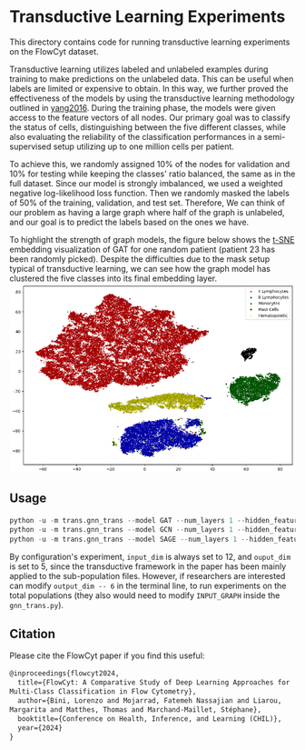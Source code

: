 # Transductive Learning Experiments

This directory contains code for running transductive learning experiments on the FlowCyt dataset. 

Transductive learning utilizes labeled and unlabeled examples during training to make predictions on the unlabeled data. This can be useful when labels are limited or expensive to obtain. In this way, we further proved the effectiveness of the models by using the transductive learning methodology outlined in [yang2016](https://arxiv.org/abs/1603.08861). During the training phase, the models were given access to the feature vectors of all nodes. Our primary goal was to classify the status of cells, distinguishing between the five different classes, while also evaluating the reliability of the classification performances in a semi-supervised setup utilizing up to one million cells per patient.

To achieve this, we randomly assigned 10\% of the nodes for validation and 10\% for testing while keeping the classes' ratio balanced, the same as in the full dataset. Since our model is strongly imbalanced, we used a weighted negative log-likelihood loss function. Then we randomly masked the labels of 50\% of the training, validation, and test set. Therefore, We can think of our problem as having a large graph where half of the graph is unlabeled, and our goal is to predict the labels based on the ones we have.

To highlight the strength of graph models, the figure below shows the [t-SNE](https://www.jmlr.org/papers/volume9/vandermaaten08a/vandermaaten08a.pdf?fbcl) embedding visualization of GAT for one random patient (patient 23 has been randomly picked). Despite the difficulties due to the mask setup typical of transductive learning, we can see how the graph model has clustered the five classes into its final embedding layer. ![embedding](TRANS23.png) 

## Usage

```python
python -u -m trans.gnn_trans --model GAT --num_layers 1 --hidden_features 64 --dropout 0.2 --in_heads 2 --out_heads 2 --input_dim 12 --output_dim 5 --max_num_epochs 1000 --start_lr 0.01
python -u -m trans.gnn_trans --model GCN --num_layers 1 --hidden_features 64 --dropout 0.3 --input_dim 12 --output_dim 5 --max_num_epochs 1000 --start_lr 0.01
python -u -m trans.gnn_trans --model SAGE --num_layers 1 --hidden_features 64 --dropout 0.3 --input_dim 12 --output_dim 5 --max_num_epochs 1000 --start_lr 0.01
```

By configuration's experiment, `input_dim` is always set to 12, and `ouput_dim` is set to 5, since the transductive framework in the paper has been mainly applied to the sub-population files. However, if researchers are interested can modify `output_dim -- 6` in the terminal line, to run experiments on the total populations (they also would need to modify `INPUT_GRAPH` inside the `gnn_trans.py`).

## Citation 

Please cite the FlowCyt paper if you find this useful:

```
@inproceedings{flowcyt2024,
  title={FlowCyt: A Comparative Study of Deep Learning Approaches for Multi-Class Classification in Flow Cytometry},
  author={Bini, Lorenzo and Mojarrad, Fatemeh Nassajian and Liarou, Margarita and Matthes, Thomas and Marchand-Maillet, Stéphane},
  booktitle={Conference on Health, Inference, and Learning (CHIL)},
  year={2024}
}
```

